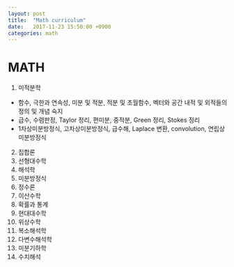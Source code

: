 ```yaml
---
layout: post
title:  "Math curriculum"
date:   2017-11-23 15:50:00 +0900
categories: math
---
```


# MATH

1. 미적분학
  - 함수, 극한과 연속성, 미분 및 적분, 적분 및 초월함수, 벡터와 공간 내적 및 외적들의 정의 및 개념 숙지
  - 급수, 수렴판정, Taylor 정리, 편미분, 중적분, Green 정리, Stokes 정리
  - 1차상미분방정식, 고차상미분방정식, 급수해, Laplace 변환, convolution, 연립상미분방정식
2. 집합론
3. 선형대수학
4. 해석학
5. 미분방정식
6. 정수론
7. 이산수학
8. 확률과 통계
9. 현대대수학
10. 위상수학
11. 복소해석학
12. 다변수해석학
13. 미분기하학
14. 수치해석
